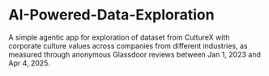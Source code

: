# AI-Powered-Data-Exploration
A simple agentic app for exploration of dataset from CultureX with corporate culture values across companies from different industries, as measured through anonymous Glassdoor reviews between Jan 1, 2023 and Apr 4, 2025.
